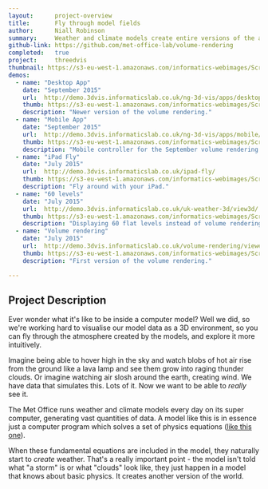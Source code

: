 ```yaml
---
layout:      project-overview
title:       Fly through model fields
author:      Niall Robinson
summary:     Weather and climate models create entire versions of the atmosphere, complete with clouds, rain, and wind. We wondered what it would be like to see the model run from the inside. Our ode to <a href=http://en.wikipedia.org/wiki/Tron>Tron</a>, if you will.
github-link: https://github.com/met-office-lab/volume-rendering
completed:   true
project:     threedvis
thumbnail: https://s3-eu-west-1.amazonaws.com/informatics-webimages/Screen+Shot+2015-05-11+at+15.00.00.png
demos:
  - name: "Desktop App"
    date: "September 2015"
    url:  http://demo.3dvis.informaticslab.co.uk/ng-3d-vis/apps/desktop/
    thumb: https://s3-eu-west-1.amazonaws.com/informatics-webimages/Screen+Shot+2015-09-30+at+11.44.41.png
    description: "Newer version of the volume rendering."
  - name: "Mobile App"
    date: "September 2015"
    url:  http://demo.3dvis.informaticslab.co.uk/ng-3d-vis/apps/mobile/
    thumb: https://s3-eu-west-1.amazonaws.com/informatics-webimages/Screen+Shot+2015-09-30+at+11.47.16.png
    description: "Mobile controller for the September volume rendering."
  - name: "iPad Fly"
    date: "July 2015"
    url:  http://demo.3dvis.informaticslab.co.uk/ipad-fly/
    thumb: https://s3-eu-west-1.amazonaws.com/informatics-webimages/Screen+Shot+2015-09-30+at+11.53.23.png
    description: "Fly around with your iPad."
  - name: "60 levels"
    date: "July 2015"
    url:  http://demo.3dvis.informaticslab.co.uk/uk-weather-3d/view3d/
    thumb: https://s3-eu-west-1.amazonaws.com/informatics-webimages/Screen+Shot+2015-09-30+at+11.55.09.png
    description: "Displaying 60 flat levels instead of volume rendering."
  - name: "Volume rendering"
    date: "July 2015"
    url:  http://demo.3dvis.informaticslab.co.uk/volume-rendering/viewer.html
    thumb: https://s3-eu-west-1.amazonaws.com/informatics-webimages/Screen+Shot+2015-09-30+at+11.55.57.png
    description: "First version of the volume rendering."

---
```


## Project Description
<!-- ![Just a normal day at the lab](http://2.bp.blogspot.com/_GY9imUnSKCw/TRKtpqELS5I/AAAAAAAABp4/TMohzh9_Pm8/s1600/recognizer.jpg)
 -->
Ever wonder what it's like to be inside a computer model? Well we did, so we're working hard to visualise our model data as a 3D environment, so you can fly through the atmosphere created by the models, and explore it more intuitively.

Imagine being able to hover high in the sky and watch blobs of hot air rise from the ground like a lava lamp and see them grow into raging thunder clouds. Or imagine watching air slosh around the earth, creating wind. We have data that simulates this. Lots of it. Now we want to be able to *really* see it.

The Met Office runs weather and climate models every day on its super computer, generating vast quantities of data. A model like this is in essence just a computer program which solves a set of physics equations ([like this one](http://en.wikipedia.org/wiki/Navier%E2%80%93Stokes_equations)).

When these fundamental equations are included in the model, they naturally start to *create* weather. That's a really important point - the model isn't told what "a storm" is or what "clouds" look like, they just happen in a model that knows about basic physics. It creates another version of the world.